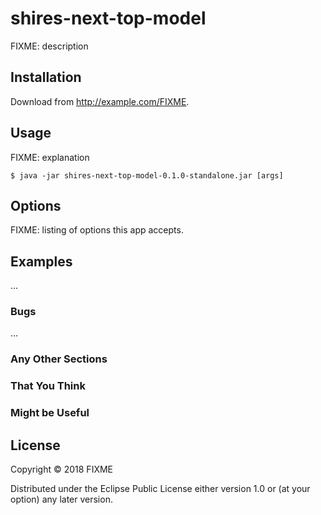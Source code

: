 # shires-next-top-model

FIXME: description

## Installation

Download from http://example.com/FIXME.

## Usage

FIXME: explanation

    $ java -jar shires-next-top-model-0.1.0-standalone.jar [args]

## Options

FIXME: listing of options this app accepts.

## Examples

...

### Bugs

...

### Any Other Sections
### That You Think
### Might be Useful

## License

Copyright © 2018 FIXME

Distributed under the Eclipse Public License either version 1.0 or (at
your option) any later version.
